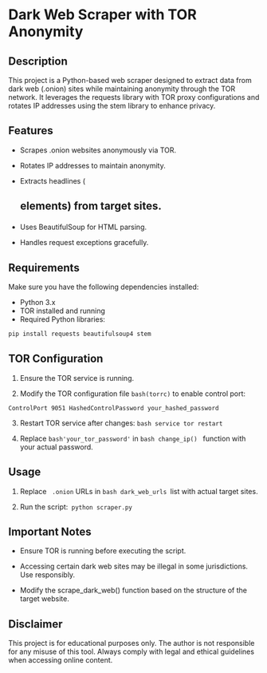 
# Dark Web Scraper with TOR Anonymity

## Description

This project is a Python-based web scraper designed to extract data from dark web (.onion) sites while maintaining anonymity through the TOR network. It leverages the requests library with TOR proxy configurations and rotates IP addresses using the stem library to enhance privacy.


## Features

* Scrapes .onion websites anonymously via TOR.

* Rotates IP addresses to maintain anonymity.

* Extracts headlines (<h2> elements) from target sites.

* Uses BeautifulSoup for HTML parsing.

* Handles request exceptions gracefully.



## Requirements

Make sure you have the following dependencies installed:

* Python 3.x
* TOR installed and running
* Required Python libraries: 


```bash
pip install requests beautifulsoup4 stem
```


## TOR Configuration

1. Ensure the TOR service is running.

2. Modify the TOR configuration file ```bash(torrc)``` to enable control port:

``` ControlPort 9051 HashedControlPassword your_hashed_password ```

3. Restart TOR service after changes: ```bash service tor restart```

4. Replace ```bash'your_tor_password'``` in ```bash change_ip() ``` function with your actual password.


## Usage 

1. Replace ``` .onion``` URLs in ```bash dark_web_urls ```list with actual target sites.

2. Run the script:``` python scraper.py```


## Important Notes

* Ensure TOR is running before executing the script.

* Accessing certain dark web sites may be illegal in some jurisdictions. Use responsibly.

* Modify the scrape_dark_web() function based on the structure of the target website.


## Disclaimer
This project is for educational purposes only. The author is not responsible for any misuse of this tool. Always comply with legal and ethical guidelines when accessing online content.

